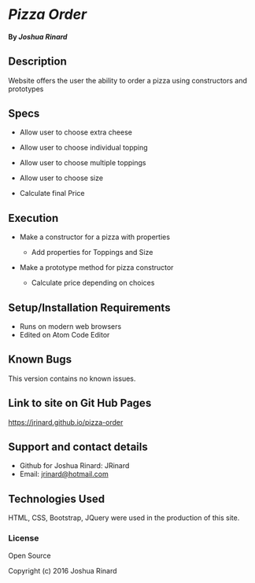 # _Pizza Order_

#### By _**Joshua Rinard**_

## Description

Website offers the user the ability to order a pizza using constructors and prototypes

## Specs

* Allow user to choose extra cheese

* Allow user to choose individual topping

* Allow user to choose multiple toppings

* Allow user to choose size

* Calculate final Price

## Execution

* Make a constructor for a pizza with properties
  * Add properties for Toppings and Size

* Make a prototype method for pizza constructor
  * Calculate price depending on choices



## Setup/Installation Requirements

* Runs on modern web browsers
* Edited on Atom Code Editor

## Known Bugs

This version contains no known issues.

## Link to site on Git Hub Pages

https://jrinard.github.io/pizza-order

## Support and contact details

* Github for Joshua Rinard: JRinard
* Email: jrinard@hotmail.com

## Technologies Used

HTML, CSS, Bootstrap, JQuery were used in the production of this site.

### License

Open Source

Copyright (c) 2016 Joshua Rinard

